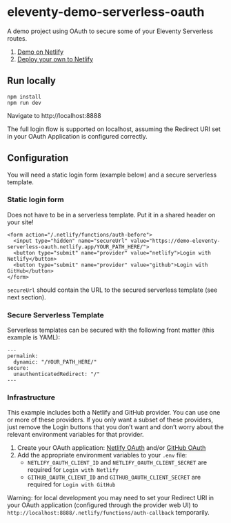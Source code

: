 # eleventy-demo-serverless-oauth

A demo project using OAuth to secure some of your Eleventy Serverless routes.

1. [Demo on Netlify](https://demo-eleventy-serverless-oauth.netlify.app)
1. [Deploy your own to Netlify](https://app.netlify.com/start/deploy?repository=https://github.com/11ty/demo-eleventy-serverless-oauth)


## Run locally

```
npm install
npm run dev
```

Navigate to http://localhost:8888

The full login flow is supported on localhost, assuming the Redirect URI set in your OAuth Application is configured correctly.

## Configuration

You will need a static login form (example below) and a secure serverless template.

### Static login form

Does not have to be in a serverless template. Put it in a shared header on your site!

```
<form action="/.netlify/functions/auth-before">
  <input type="hidden" name="secureUrl" value="https://demo-eleventy-serverless-oauth.netlify.app/YOUR_PATH_HERE/">
  <button type="submit" name="provider" value="netlify">Login with Netlify</button>
  <button type="submit" name="provider" value="github">Login with GitHub</button>
</form>
```

`secureUrl` should contain the URL to the secured serverless template (see next section).

### Secure Serverless Template

Serverless templates can be secured with the following front matter (this example is YAML):

```
---
permalink:
  dynamic: "/YOUR_PATH_HERE/"
secure:
  unauthenticatedRedirect: "/"
---
```

### Infrastructure

This example includes both a Netlify and GitHub provider. You can use one or more of these providers. If you only want a subset of these providers, just remove the Login buttons that you don’t want and don’t worry about the relevant environment variables for that provider.

1. Create your OAuth application: [Netlify OAuth](https://app.netlify.com/user/applications) and/or [GitHub OAuth](https://github.com/settings/applications/new)
2. Add the appropriate environment variables to your `.env` file:
    * `NETLIFY_OAUTH_CLIENT_ID` and `NETLIFY_OAUTH_CLIENT_SECRET` are required for `Login with Netlify`
    * `GITHUB_OAUTH_CLIENT_ID` and `GITHUB_OAUTH_CLIENT_SECRET` are required for `Login with GitHub`

Warning: for local development you may need to set your Redirect URI in your OAuth application (configured through the provider web UI) to `http://localhost:8888/.netlify/functions/auth-callback` temporarily.